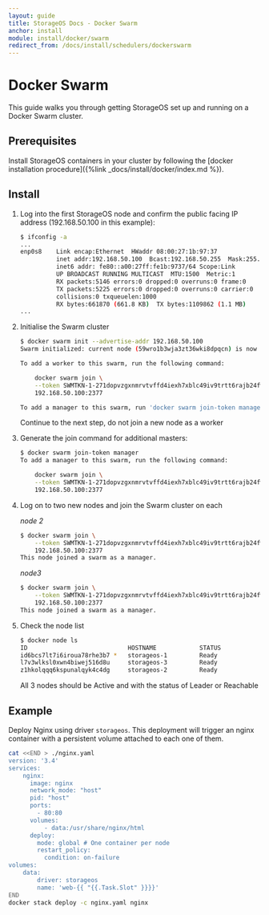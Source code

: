 ```yaml
---
layout: guide
title: StorageOS Docs - Docker Swarm
anchor: install
module: install/docker/swarm
redirect_from: /docs/install/schedulers/dockerswarm
---
```


# Docker Swarm

This guide walks you through getting StorageOS set up and running on a Docker Swarm cluster.

## Prerequisites

Install StorageOS containers in your cluster by following the [docker installation procedure]({%link _docs/install/docker/index.md  %}).

## Install 

1. Log into the first StorageOS node and confirm the public facing IP address
   (192.168.50.100 in this example):

   ```bash
   $ ifconfig -a
   ...
   enp0s8    Link encap:Ethernet  HWaddr 08:00:27:1b:97:37
             inet addr:192.168.50.100  Bcast:192.168.50.255  Mask:255.255.255.0
             inet6 addr: fe80::a00:27ff:fe1b:9737/64 Scope:Link
             UP BROADCAST RUNNING MULTICAST  MTU:1500  Metric:1
             RX packets:5146 errors:0 dropped:0 overruns:0 frame:0
             TX packets:5225 errors:0 dropped:0 overruns:0 carrier:0
             collisions:0 txqueuelen:1000
             RX bytes:661870 (661.8 KB)  TX bytes:1109862 (1.1 MB)
   ...
   ```

1. Initialise the Swarm cluster

   ```bash
   $ docker swarm init --advertise-addr 192.168.50.100
   Swarm initialized: current node (59wro1b3wja3zt36wki8dpqcn) is now a manager.

   To add a worker to this swarm, run the following command:

       docker swarm join \
       --token SWMTKN-1-271dopvzgxnmrvtvffd4iexh7xblc49iv9trtt6rajb24fwfkr-4jpzr7yzq12gnh2c6f5nvgwyz \
       192.168.50.100:2377

   To add a manager to this swarm, run 'docker swarm join-token manager' and follow the instructions.
   ```
   Continue to the next step, do not join a new node as a worker

1. Generate the join command for additional masters:

   ```bash
   $ docker swarm join-token manager
   To add a manager to this swarm, run the following command:

       docker swarm join \
       --token SWMTKN-1-271dopvzgxnmrvtvffd4iexh7xblc49iv9trtt6rajb24fwfkr-3wbcj986wv2e1d389a8rfhvl1 \
       192.168.50.100:2377
   ```

1. Log on to two new nodes and join the Swarm cluster on each

   *node 2*

   ```bash
   $ docker swarm join \
       --token SWMTKN-1-271dopvzgxnmrvtvffd4iexh7xblc49iv9trtt6rajb24fwfkr-3wbcj986wv2e1d389a8rfhvl1 \
       192.168.50.100:2377
   This node joined a swarm as a manager.
   ```

   *node3*

   ```bash
   $ docker swarm join \
       --token SWMTKN-1-271dopvzgxnmrvtvffd4iexh7xblc49iv9trtt6rajb24fwfkr-3wbcj986wv2e1d389a8rfhvl1 \
       192.168.50.100:2377
   This node joined a swarm as a manager.
   ```

1. Check the node list

   ```bash
   $ docker node ls
   ID                            HOSTNAME            STATUS              AVAILABILITY        MANAGER STATUS
   id6bcs7lt7i6iroua78rhe3b7 *   storageos-1         Ready               Active              Leader
   l7v3wlksl0xwn4biwej516d8u     storageos-3         Ready               Active              Reachable
   z1hkolqqq6kspunalqyk4c4dg     storageos-2         Ready               Active              Reachable
   ```

    All 3 nodes should be Active and with the status of Leader or Reachable

## Example

Deploy Nginx using driver `storageos`. This deployment will trigger an nginx container with a persistent volume attached to each one of them. 

```bash
cat <<END > ./nginx.yaml
version: '3.4'
services:
    nginx:
      image: nginx
      network_mode: "host"
      pid: "host"
      ports:
        - 80:80
      volumes:
          - data:/usr/share/nginx/html
      deploy:
        mode: global # One container per node
        restart_policy:
          condition: on-failure
volumes:
    data:
        driver: storageos
        name: 'web-{{ "{{.Task.Slot" }}}}'
END
docker stack deploy -c nginx.yaml nginx
```
